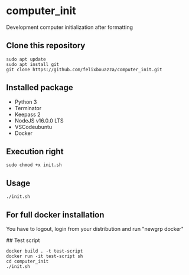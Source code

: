 # computer_init

Development computer initialization after formatting

## Clone this repository

```console
sudo apt update
sudo apt install git
git clone https://github.com/felixbouazza/computer_init.git
```

## Installed package

- Python 3
- Terminator
- Keepass 2
- NodeJS v16.0.0 LTS
- VSCodeubuntu
- Docker

## Execution right

```console
sudo chmod +x init.sh
```

## Usage

```console
./init.sh
```

## For full docker installation

You have to logout, login from your distribution and run "newgrp docker"


## Test script

```console
docker build . -t test-script
docker run -it test-script sh
cd computer_init
./init.sh
```